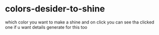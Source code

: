 # colors-desider-to-shine
which color you want to make a shine and on click you can see tha clicked one if u want details generate for this too
